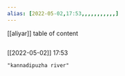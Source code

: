```yaml
---
alias: [2022-05-02,17:53,,,,,,,,,,,]
---
```

[[aliyar]]
table of content
```toc
```

[[2022-05-02]] 17:53

```query
"kannadipuzha river"
```
